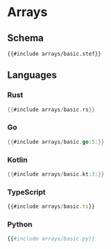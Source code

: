 # Arrays

<!-- toc -->
<!-- toc:max-level = 2 -->

## Schema

```rust,ignore
{{#include arrays/basic.stef}}
```

## Languages

### Rust

```rust
{{#include arrays/basic.rs}}
```

### Go

```go
{{#include arrays/basic.go:5:}}
```

### Kotlin

```kotlin
{{#include arrays/basic.kt:3:}}
```

### TypeScript

```typescript
{{#include arrays/basic.ts}}
```

### Python

```python
{{#include arrays/basic.py}}
```
